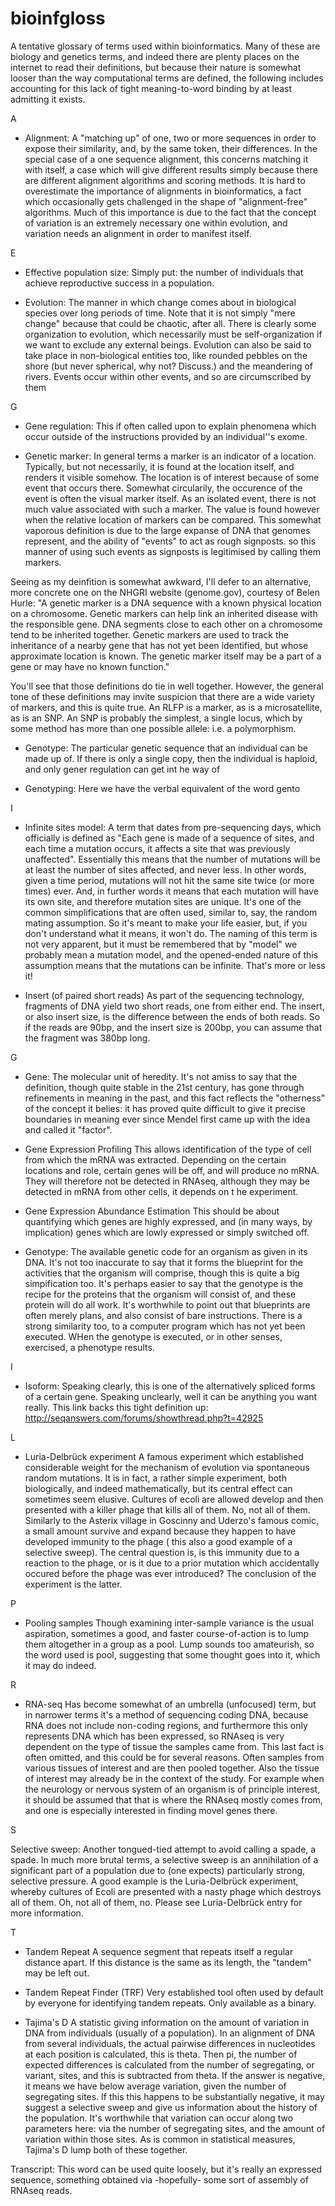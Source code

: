 # bioinfgloss

A tentative glossary of terms used within bioinformatics. Many of these are biology and genetics terms, and indeed there are plenty places on the internet to read their definitions, but because their nature is somewhat looser than the way computational terms are defined, the following includes accounting for this lack of tight meaning-to-word binding by at least admitting it exists.


A

* Alignment:
A "matching up" of one, two or more sequences in order to expose their similarity, and, by the same token, their differences. In the special case of a one sequence alignment, this concerns matching it with itself, a case which will give different results simply because there are different alignment algorithms and scoring methods. It is hard to overestimate the importance of alignments in bioinformatics, a fact which occasionally gets challenged in the shape of "alignment-free" algorithms. Much of this importance is due to the fact that the concept of variation is an extremely necessary one within evolution, and variation needs an alignment in order to manifest itself.


E

* Effective population size:
Simply put: the number of individuals that achieve reproductive success in a population.

* Evolution:
The manner in which change comes about in biological species over long periods of time. Note that it is not simply "mere change" because that could be chaotic, after all. There is clearly some organization to evolution, which necessarily must be self-organization if we want to exclude any external beings. Evolution can also be said to take place in non-biological entities too, like rounded pebbles on the shore (but never spherical, why not? Discuss.) and the meandering of rivers. Events occur within other events, and so are circumscribed by them


G

* Gene regulation:
This if often called upon to explain phenomena which occur outside of the instructions provided by an individual''s exome.

* Genetic marker:
In general terms a marker is an indicator of a location. Typically, but not necessarily, it is found at the location itself, and renders it visible somehow. The location is of interest because of some event that occurs there. Somewhat circularily, the occurence of the event is often the visual marker itself. As an isolated event, there is not much value associated with such a marker. The value is found however when the relative location of markers can be compared. This somewhat vaporous definition is due to the large expanse of DNA that genomes represent, and the ability of "events" to act as rough signposts. so this manner of using such events as signposts is legitimised by calling them markers.

Seeing as my deinfition is somewhat awkward, I'll defer to an alternative, more concrete one on the NHGRI website (genome.gov), courtesy of Belen Hurle: "A genetic marker is a DNA sequence with a known physical location on a chromosome. Genetic markers can help link an inherited disease with the responsible gene. DNA segments close to each other on a chromosome tend to be inherited together. Genetic markers are used to track the inheritance of a nearby gene that has not yet been identified, but whose approximate location is known. The genetic marker itself may be a part of a gene or may have no known function."

You'll see that those definitions do tie in well together. However, the general tone of these definitions may invite suspicion that there are a wide variety of markers, and this is quite true. An RLFP is a marker, as is a microsatellite, as is an SNP. An SNP is probably the simplest, a single locus, which by some method has more than one possible allele: i.e. a polymorphism.


* Genotype:
The particular genetic sequence that an individual can be made up of. If there is only a single copy, then the individual is haploid, and only gener regulation can get int he way of 

* Genotyping:
Here we have the verbal equivalent of the word gento

I

* Infinite sites model:
A term that dates from pre-sequencing days, which officially is defined as "Each gene is made of a sequence of sites, and each time a mutation occurs, it affects a site that was previously unaffected". Essentially this means that the number of mutations will be at least the number of sites affected, and never less. In other words, given a time period, mutations will not hit the same site twice (or more times) ever. And, in further words it means that each mutation will have its own site, and therefore mutation sites are unique. It's one of the common simplifications that are often used, similar to, say, the random mating assumption. So it's meant to make your life easier, but, if you don't understand what it means, it won't do. The naming of this term is not very apparent, but it must be remembered that by "model" we probably mean a mutation model, and the opened-ended nature of this assumption means that the mutations can be infinite. That's more or less it!

* Insert (of paired short reads)
As part of the sequencing technology, fragments of DNA yield two short reads, one from either end. The insert, or also insert size, is the difference between the ends of both reads. So if the reads are 90bp, and the insert size is 200bp, you can assume that the fragment was 380bp long.

G

* Gene:
The molecular unit of heredity. It's not amiss to say that the definition, though quite stable in the 21st century, has gone through refinements in meaning in the past, and this fact reflects the "otherness" of the concept it belies: it has proved quite difficult to give it precise boundaries in meaning ever since Mendel first came up with the idea and called it "factor".

* Gene Expression Profiling
This allows identification of the type of cell from which the mRNA was extracted. Depending on the certain locations and role, certain genes will be off, and will produce no mRNA. They will therefore not be detected in RNAseq, although they may be detected in mRNA from other cells, it depends on t he experiment.

* Gene Expression Abundance Estimation
This should be about quantifying which genes are highly expressed, and (in many ways, by implication) genes which are lowly expressed or simply switched off.

* Genotype:
The available genetic code for an organism as given in its DNA. It's not too inaccurate to say that it forms the blueprint for the activities that the organism will comprise, though this is quite a big simpification too. It's perhaps easier to say that the genotype is the recipe for the proteins that the organism will consist of, and these protein will do all work. It's worthwhile to point out that blueprints are often merely plans, and also consist of bare instructions. There is a strong similarity too, to a computer program which has not yet been executed. WHen the genotype is executed, or in other senses, exercised, a phenotype results.

I

* Isoform:
Speaking clearly, this is one of the alternatively spliced forms of a certain gene. Speaking unclearly, well it can be anything you want really. This link backs this tight definition up: http://seqanswers.com/forums/showthread.php?t=42925


L

* Luria-Delbrück experiment
A famous experiment which established considerable weight for the mechanism of evolution via spontaneous random mutations. It is in fact, a rather simple experiment, both biologically, and indeed mathematically, but its central effect can sometimes seem elusive. Cultures of ecoli are allowed develop and then presented with a killer phage that kills all of them. No, not all of them. Similarly to the Asterix village in Goscinny and Uderzo's famous comic, a small amount survive and expand because they happen to have developed immunity to the phage ( this also a good example of a selective sweep). The central question is, is this immunity due to a reaction to the phage, or is it due to a prior mutation which accidentally occured before the phage was ever introduced? The conclusion of the experiment is the latter.


P

* Pooling samples
Though examining inter-sample variance is the usual aspiration, sometimes a good, and faster course-of-action is to lump them altogether in a group as a pool. Lump sounds too amateurish, so the word used is pool, suggesting that some thought goes into it, which it may do indeed.

R

* RNA-seq
Has become somewhat of an umbrella (unfocused) term, but in narrower terms it's a method of sequencing coding DNA, because RNA does not include non-coding regions, and furthermore this only represents DNA which has been expressed, so RNAseq is very dependent on the type of tissue the samples came from. This last fact is often omitted, and this could be for several reasons. Often samples from various tissues of interest and are then pooled together. Also the tissue of interest may already be in the context of the study. For example when the neurology or nervous system of an organism is of principle interest, it should be assumed that that is where the RNAseq mostly comes from, and one is especially interested in finding movel genes there.

S

Selective sweep:
Another tongued-tied attempt to avoid calling a spade, a spade. In much more brutal terms, a selective sweep is an annihilation of a significant part of a population due to (one expects) particularly strong, selective pressure. A good example is the Luria-Delbrück experiment, whereby cultures of Ecoli are presented with a nasty phage which destroys all of them. Oh, not all of them, no. Please see Luria-Delbrück entry for more information.

T

* Tandem Repeat
A sequence segment that repeats itself a regular distance apart. If this distance is the same as its length, the "tandem" may be left out.

* Tandem Repeat Finder (TRF)
Very established tool often used by default by everyone for identifying tandem repeats. Only available as a binary.

* Tajima's D
A statistic giving information on the amount of variation in DNA from individuals (usually of a population). In an alignment of DNA from several individuals, the actual pairwise differences in nucleotides at each position is calculated, this is theta. Then pi, the number of expected differences is calculated from the number of segregating, or variant, sites, and this is subtracted from theta. If the answer is negative, it means we have below average variation, given the number of segregating sites. If this this happens to be substantially negative, it may suggest a selective sweep and give us information about the history of the population. It's worthwhile that variation can occur along two parameters here: via the number of segregating sites, and the amount of variation within those sites. As is common in statistical measures, Tajima's D lump both of these together.

Transcript:
This word can be used quite loosely, but it's really an expressed sequence, something obtained via -hopefully- some sort of assembly of RNAseq reads.
